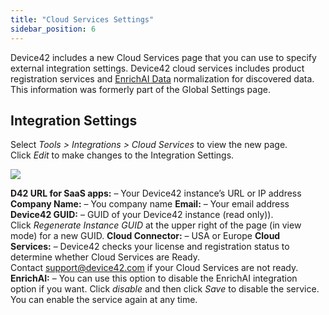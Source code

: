 ```yaml
---
title: "Cloud Services Settings"
sidebar_position: 6
---
```


Device42 includes a new Cloud Services page that you can use to specify external integration settings. Device42 cloud services includes product registration services and [EnrichAI Data](https://docs.device42.com/enrichai-data/) normalization for discovered data. This information was formerly part of the Global Settings page.

## Integration Settings

Select _Tools > Integrations > Cloud Services_ to view the new page. Click _Edit_ to make changes to the Integration Settings.

![](/assets/images/18.04.00_cloud-services-page.png)

**D42 URL for SaaS apps:** – Your Device42 instance’s URL or IP address **Company Name:** – You company name **Email:** – Your email address **Device42 GUID:** – GUID of your Device42 instance (read only)). Click _Regenerate Instance GUID_ at the upper right of the page (in view mode) for a new GUID. **Cloud Connector:** – USA or Europe **Cloud Services:** – Device42 checks your license and registration status to determine whether Cloud Services are Ready. Contact [support@device42.com](mailto:support@device42.com) if your Cloud Services are not ready. **EnrichAI:** – You can use this option to disable the EnrichAI integration option if you want. Click _disable_ and then click _Save_ to disable the service. You can enable the service again at any time.
